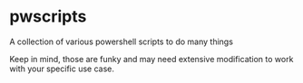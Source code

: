# pwscripts
A collection of various powershell scripts to do many things

Keep in mind, those are funky and may need extensive modification to work with your specific use case.
